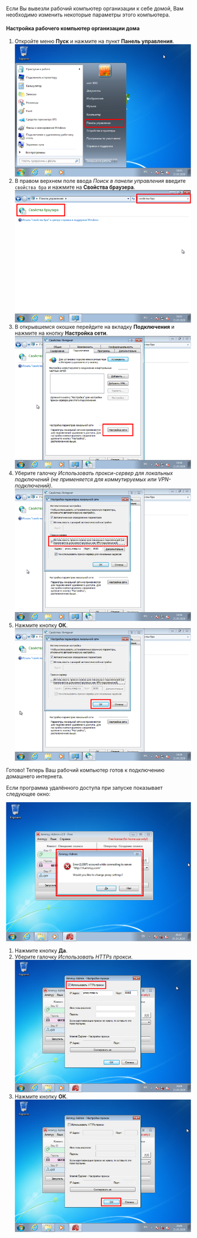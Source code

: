 Если Вы вывезли рабочий компьютер организации к себе домой, Вам необходимо изменить некоторые параметры этого компьютера.

#### Настройка рабочего компьютер организации дома

1. Откройте меню **Пуск** и нажмите на пункт **Панель управления**.  
[![](assets/img/0001.png)](assets/img/0001.png)
3. В правом верхнем поле ввода *Поиск в панели управления* введите `свойства бра` и нажмите на **Свойства браузера**.  
[![](assets/img/0003.png)](assets/img/0003.png)
5. В открывшемся окошке перейдите на вкладку **Подключения** и нажмите на кнопку **Настройка сети**.  
[![](assets/img/0004.png)](assets/img/0004.png)
7. Уберите галочку *Использовать прокси-сервер для локальных подключений (не применяется для коммутируемых или VPN-подключений)*.  
[![](assets/img/0005.png)](assets/img/0005.png)
8. Нажмите кнопку **ОК**.  
[![](assets/img/0006.png)](assets/img/0006.png)

Готово! Теперь Ваш рабочий компьютер готов к подключению домашнего интернета.

Если программа удалённого доступа при запуске показывает следующее окно:

[![](assets/img/0011.png)](assets/img/0011.png)

1. Нажмите кнопку **Да**.
2. Уберите галочку *Использовать HTTPs прокси*.  
[![](assets/img/0012.png)](assets/img/0012.png)
3. Нажмите кнопку **ОК**.  
[![](assets/img/0013.png)](assets/img/0013.png)
